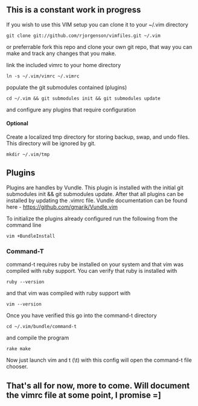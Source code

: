 ## This is a constant work in progress

If you wish to use this VIM setup you can clone it to your ~/.vim directory

    git clone git://github.com/rjorgenson/vimfiles.git ~/.vim

or preferrable fork this repo and clone your own git repo, that way you can make and track any changes that you make.

link the included vimrc to your home directory

    ln -s ~/.vim/vimrc ~/.vimrc

populate the git submodules contained (plugins)

    cd ~/.vim && git submodules init && git submodules update

and configure any plugins that require configuration

#### Optional

Create a localized tmp directory for storing backup, swap, and undo files. This directory will be ignored by git.

    mkdir ~/.vim/tmp

## Plugins

Plugins are handles by Vundle. This plugin is installed with the initial git submodules init && git submodules update. After that all plugins can be installed by updating the .vimrc file. Vundle documentation can be found here - https://github.com/gmarik/Vundle.vim

To initialize the plugins already configured run the following from the command line

    vim +BundleInstall

### Command-T

command-t requires ruby be installed on your system and that vim was compiled with ruby support. You can verify that ruby is installed with

    ruby --version

and that vim was compiled with ruby support with

    vim --version

Once you have verified this go into the command-t directory

    cd ~/.vim/bundle/command-t

and compile the program

    rake make

Now just launch vim and <Leader>t (\t) with this config will open the command-t file chooser.

## That's all for now, more to come. Will document the vimrc file at some point, I promise =]
